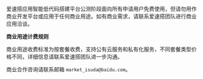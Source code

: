 爱速搭应用智能低代码搭建平台公测阶段面向所有申请用户免费使用，但请勿用作商业开发平台或应用于任何商业用途。如有商业需求，请联系爱速搭团队进行商业应用洽谈。

**商业用途计费规则**

商业用途收费标准为按套餐收费，支持公有云服务和私有化服务，不同套餐类型价格不同，详细信息请联系爱速搭团队进一步沟通。

商业合作咨询请联系邮箱 `market_isuda@baidu.com`。
